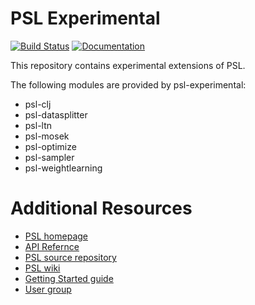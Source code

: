 PSL Experimental
===

[![Build Status](https://travis-ci.org/linqs/psl-experimental.svg?branch=master)](https://travis-ci.org/linqs/psl-experimental)
[![Documentation](https://img.shields.io/badge/docs-stable-brightgreen.svg)](https://linqs-data.soe.ucsc.edu/psl-docs/docs/psl-experimental/master-head/index.html)

This repository contains experimental extensions of PSL.

The following modules are provided by psl-experimental:
 - psl-clj
 - psl-datasplitter
 - psl-ltn
 - psl-mosek
 - psl-optimize
 - psl-sampler
 - psl-weightlearning

Additional Resources
====================

- [PSL homepage](http://psl.cs.umd.edu)
- [API Refernce](https://linqs-data.soe.ucsc.edu/psl-docs/)
- [PSL source repository](https://github.com/linqs/psl)
- [PSL wiki](https://github.com/eriq-augustine/psl/wiki)
- [Getting Started guide](https://github.com/eriq-augustine/psl/wiki/Core-Topics)
- [User group](https://groups.google.com/forum/#!forum/psl-users)
